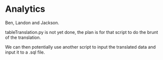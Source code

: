 # Analytics
Ben, Landon and Jackson.

tableTranslation.py is not yet done, the plan is for that script to do the brunt of the translation.

We can then potentially use another script to input the translated data and input it to a .sql file.